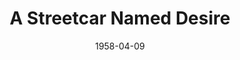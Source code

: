 ---
title: A Streetcar Named Desire
date: 1958-04-09
closing_date: 1958-04-19
layout: productions
featured_image:
image_caption:
image_credit:
playbill:
category:
Theatre: Theatre Jacksonville
Venue: Little Theatre
cast:
- Blanche DuBois: Marion Conner
- Harold Mitchell (Mitch): Jerry Allen
- Stanley Kowalski: Leo Rice
- Stella Kowalski: Helen Keegan
- Steve Hubbell: Elmo Lehman
- Pable Gonzalez: Gene Wolters
- Eunice Hubbell: Eula Mae Snow
- A Young Collector: Michael A. Wysocki
- Negro Woman: Florence Somack
- Mexican Woman: Claire Lashley
- A Strange Man:
  - Charles Archibald
  - Gayle Swymer
- Habitues of the Quarter:
  - William E. Schill
  - Robert Gefter
  - Judith Snow
  - Bunnie Hyman
  - Louis Hyman
  - Clifford Walker
  - Jerry Long
crew:
- Designer and Director: Maurice Geoffrey
- Stage Manager: Frank Ridge
- Assistant Stage Manager: Bill Schill
- Book-Holder: Esther Mae Blankenbeckler
- Lighting:
  - Bob Kornegay
  - Sylvester Scotti
  - Dr. Alvin Gross
- Sound Effects:
  - JoAnne Hicks
  - Pete House
- Properties:
  - Pat Jones
  - Louise Lee
  - Esther Barnes
  - Marie Bristow
  - Susan Massey
  - Marge Miller
  - Florence Bergamo
  - Elaine Barnert
  - Sue Henderson
- Costumes:
  - Libbi Whiteman
  - Doris Edwards
  - Pat Robson
  - Florence Somack
  - Katherine Groves
- Make-Up:
  - Polly Clendening
  - Jane Porter
  - Elmo Lehman
  - David Berrier
  - Mattie Godwin
  - Ardelia Rushing
  - Patty Bartleson
- Scenery:
  - Dixie Cohen
  - Frank Ridge
  - Paul Trudeau
  - Bill Schill
  - Bob Kornegay
  - Sylvester Scotti
  - Louis Hyman
  - Lyn Scharar
  - Bunny Hyman
  - Eula Mae Snow
  - Grace Trudeau
  - Norman Howard
  - Leo Rice
  - Jerry Long
  - Michael Wysocki
  - Marylin Metzger
  - Roselle Cohen
  - Gary Safford
  - JoAnne Hicks
  - Marie Tankersley
  - Jean Fisher
  - Dorothy Quint
  - Florence Somack
orchestra:
external_links:
---